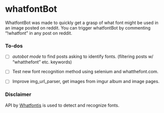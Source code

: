 # whatfontBot

WhatfontBot was made to quickly get a grasp of what font might be used in an image posted on reddit. You can trigger whatfontBot by commenting “!whatfont” in any post on reddit.



### To-dos

- [ ]  *autobot mode* to find posts asking to identify fonts. (filtering posts w/ “whatthefont”  etc. keywords)
- [ ] Test new font recognition method using selenium and whatthefont.com.
- [ ] Improve img\_url\_parser, get images from imgur album and image pages.





### Disclaimer
API by  [Whatfontis](https://whatfontis.com) is used to detect and recognize fonts.
